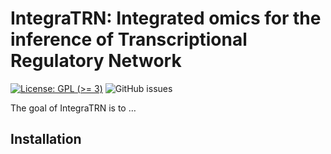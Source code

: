 
<!-- README.md is generated from README.Rmd. Please edit that file -->

# IntegraTRN: Integrated omics for the inference of Transcriptional Regulatory Network

<!-- badges: start -->

[![License: GPL (\>=
3)](https://img.shields.io/badge/License-GPL%20%28%3E%3D%203%29-blue.svg)](https://choosealicense.com/licenses/gpl-3.0/)
![GitHub issues](https://img.shields.io/github/issues/j-y26/IntegraTRN)
<!-- badges: end -->

The goal of IntegraTRN is to …

## Installation
